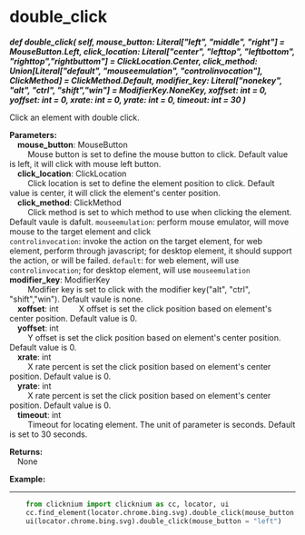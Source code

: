 # double_click
***def double_click(
        self,
        mouse_button: Literal["left", "middle", "right"] = MouseButton.Left,
        click_location: Literal["center", "lefttop", "leftbottom", "righttop","rightbuttom"] = ClickLocation.Center,
        click_method: Union[Literal["default", "mouseemulation", "controlinvocation"], ClickMethod] = ClickMethod.Default,
        modifier_key: Literal["nonekey", "alt", "ctrl", "shift","win"]  = ModifierKey.NoneKey,
        xoffset: int = 0,
        yoffset: int = 0,
        xrate: int = 0,
        yrate: int = 0,
        timeout: int = 30
    )***  

Click an element with double click.  

**Parameters:**  
     &emsp;**mouse_button**: MouseButton  
        &emsp;&emsp; Mouse button is set to define the mouse button to click. Default value is left, it will click with mouse left button.  
    &emsp;**click_location**: ClickLocation  
        &emsp;&emsp; Click location is set to define the element position to click. Default value is center, it will click the element's center position.  
    &emsp;**click_method**: ClickMethod  
        &emsp;&emsp; Click method is set to which method to use when clicking the element. Default vaule is dafult.
        `mouseemulation`: perform mouse emulator, will move mouse to the target element and click  
        `controlinvocation`: invoke the action on the target element, for web element, perform through javascript; for desktop element, it should support the action, or will be failed.
        `default`: for web element, will use `controlinvocation`; for desktop element, will use `mouseemulation`
    &emsp;**modifier_key**: ModifierKey  
        &emsp;&emsp; Modifier key is set to click with the modifier key("alt", "ctrl", "shift","win"). Default vaule is none.    
    &emsp;**xoffset**: int 
        &emsp;&emsp; X offset is set the click position based on element's center position. Default value is 0.   
    &emsp;**yoffset**: int  
        &emsp;&emsp; Y offset is set the click position based on element's center position. Default value is 0.  
    &emsp;**xrate**: int  
        &emsp;&emsp; X rate percent is set the click position based on element's center position. Default value is 0.  
    &emsp;**yrate**: int  
        &emsp;&emsp; X rate percent is set the click position based on element's center position. Default value is 0.    
    &emsp;**timeout**: int  
        &emsp;&emsp; Timeout for locating element. The unit of parameter is seconds. Default is set to 30 seconds.  

**Returns:**  
    &emsp;None

**Example:**
***
```python
    from clicknium import clicknium as cc, locator, ui
    cc.find_element(locator.chrome.bing.svg).double_click(mouse_button = "left")
    ui(locator.chrome.bing.svg).double_click(mouse_button = "left")
```